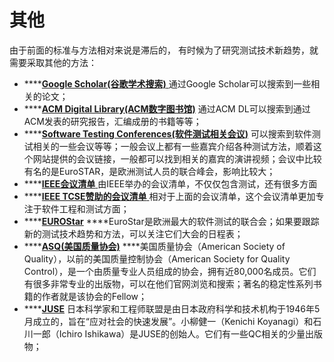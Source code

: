 # 其他

由于前面的标准与方法相对来说是滞后的， 有时候为了研究测试技术新趋势，就需要采取其他的方法：

* \*\*\*\*[**Google Scholar\(谷歌学术搜索\)** ](https://scholar.google.com/)通过Google Scholar可以搜索到一些相关的论文； 
* \*\*\*\*[**ACM Digital Library\(ACM数字图书馆\)**](https://dl.acm.org/) 通过ACM DL可以搜索到通过ACM发表的研究报告，汇编成册的书籍等等； 
* \*\*\*\*[**Software Testing Conferences\(软件测试相关会议\)**](https://testingconferences.org/) 可以搜索到软件测试相关的一些会议等等；一般会议上都有一些嘉宾介绍各种测试方法，顺着这个网站提供的会议链接，一般都可以找到相关的嘉宾的演讲视频；会议中比较有名的是EuroSTAR，是欧洲测试人员的联合峰会，影响比较大； 
* \*\*\*\*[**IEEE会议清单** ](https://ieeexplore.ieee.org/browse/conferences/topic)由IEEE举办的会议清单，不仅仅包含测试，还有很多方面 
* \*\*\*\*[**IEEE TCSE赞助的会议清单** ](https://tc.computer.org/tcse/conferences/tcse-sponsored-conferences/)相对于上面的会议清单，这个会议清单更加专注于软件工程和测试方面； 
* \*\*\*\*[**EUROStar**](https://huddle.eurostarsoftwaretesting.com/) ****EuroStar是欧洲最大的软件测试的联合会；如果要跟踪新的测试技术趋势和方法，可以关注它们大会的日程表； 
* \*\*\*\*[**ASQ\(美国质量协会\)**](https://asq.org/quality-press) ****美国质量协会（American Society of Quality），以前的美国质量控制协会（American Society for Quality Control），是一个由质量专业人员组成的协会，拥有近80,000名成员。它们有很多非常专业的出版物，可以在他们官网浏览和搜索；著名的稳定性系列书籍的作者就是该协会的Fellow； 
* \*\*\*\*[**JUSE**](https://www.juse.or.jp/) 日本科学家和工程师联盟是由日本政府科学和技术机构于1946年5月成立的，旨在“应对社会的快速发展”。小柳健一（Kenichi Koyanagi）和石川一郎（Ichiro Ishikawa）是JUSE的创始人。它们有一些QC相关的少量出版物；

